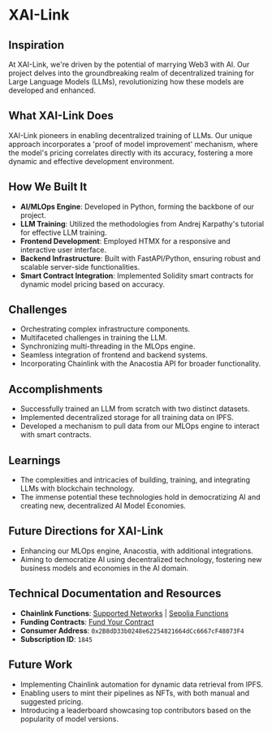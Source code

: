 # XAI-Link

## Inspiration
At XAI-Link, we're driven by the potential of marrying Web3 with AI. Our project delves into the groundbreaking realm of decentralized training for Large Language Models (LLMs), revolutionizing how these models are developed and enhanced.

## What XAI-Link Does
XAI-Link pioneers in enabling decentralized training of LLMs. Our unique approach incorporates a 'proof of model improvement' mechanism, where the model's pricing correlates directly with its accuracy, fostering a more dynamic and effective development environment.

## How We Built It
- **AI/MLOps Engine**: Developed in Python, forming the backbone of our project.
- **LLM Training**: Utilized the methodologies from Andrej Karpathy's tutorial for effective LLM training.
- **Frontend Development**: Employed HTMX for a responsive and interactive user interface.
- **Backend Infrastructure**: Built with FastAPI/Python, ensuring robust and scalable server-side functionalities.
- **Smart Contract Integration**: Implemented Solidity smart contracts for dynamic model pricing based on accuracy.

## Challenges
- Orchestrating complex infrastructure components.
- Multifaceted challenges in training the LLM.
- Synchronizing multi-threading in the MLOps engine.
- Seamless integration of frontend and backend systems.
- Incorporating Chainlink with the Anacostia API for broader functionality.

## Accomplishments
- Successfully trained an LLM from scratch with two distinct datasets.
- Implemented decentralized storage for all training data on IPFS.
- Developed a mechanism to pull data from our MLOps engine to interact with smart contracts.

## Learnings
- The complexities and intricacies of building, training, and integrating LLMs with blockchain technology.
- The immense potential these technologies hold in democratizing AI and creating new, decentralized AI Model Economies.

## Future Directions for XAI-Link
- Enhancing our MLOps engine, Anacostia, with additional integrations.
- Aiming to democratize AI using decentralized technology, fostering new business models and economies in the AI domain.

## Technical Documentation and Resources
- **Chainlink Functions**: [Supported Networks](#) | [Sepolia Functions](#)
- **Funding Contracts**: [Fund Your Contract](#)
- **Consumer Address**: `0x2B8dD33b0248e62254821664dCc6667cF48073F4`
- **Subscription ID**: `1845`

## Future Work
- Implementing Chainlink automation for dynamic data retrieval from IPFS.
- Enabling users to mint their pipelines as NFTs, with both manual and suggested pricing.
- Introducing a leaderboard showcasing top contributors based on the popularity of model versions.
